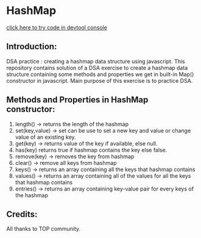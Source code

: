 # HashMap
[click here to try code in devtool console](https://yashu483.github.io/hashmap/)

## Introduction:

DSA practice : creating a hashmap data structure using javascript. This repository contains solution of a DSA exercise to create a hashmap data structure containing some methods and properties we get in built-in Map() constructor in javascript. Main purpose of this exercise is to practice DSA.

## Methods and Properties in HashMap constructor:

1. length() -> returns the length of the hashmap
2. set(key,value) -> set can be use to set a new key and value or change value of an existing key.
3. get(key) -> returns value of the key if available, else null.
4. has(key) returns true if hashmap contains the key else false.
5. remove(key) -> removes the key from hashmap
6. clear() -> remove all keys from hashmap
7. keys() -> returns an array containing all the keys that hashmap contains
8. values() -> returns an array containing all of the values for all the keys that hashmap contains
9. entries() -> returns an array containing key-value pair for every keys of the hashmap

## Credits:

All thanks to TOP community.
